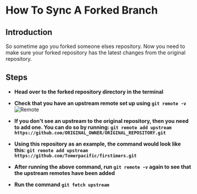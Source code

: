 # How To Sync A Forked Branch

## Introduction

So sometime ago you forked someone elses repository. Now you need to make sure your forked repository has the latest changes from the original repository.

## Steps

- **Head over to the forked repository directory in the terminal**

- **Check that you have an upstream remote set up using `git remote -v`**
![Remote](https://github.com/TomerPacific/firstimers/blob/master/assets/gitRemote.jpg?raw=true)

- **If you don't see an upstream to the original repository, then you need to add one. You can do so by running: `git remote add upstream https://github.com/ORIGINAL_OWNER/ORIGINAL_REPOSITORY.git`**

- **Using this repository as an example, the command would look like this: `git remote add upstream https://github.com/Tomerpacific/firstimers.git`**

- **After running the above command, run `git remote -v` again to see that the upstream remotes have been added**

- **Run the command `git fetch upstream`**
